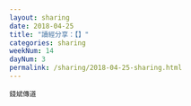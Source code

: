 ```yaml
---
layout: sharing
date: 2018-04-25
title: "讀經分享：【】"
categories: sharing
weekNum: 14
dayNum: 3
permalink: /sharing/2018-04-25-sharing.html
---
```


`錢斌傳道`
